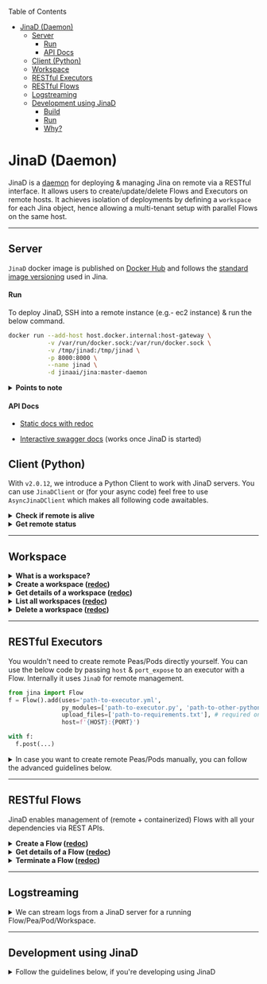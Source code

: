 <!-- START doctoc generated TOC please keep comment here to allow auto update -->
<!-- DON'T EDIT THIS SECTION, INSTEAD RE-RUN doctoc TO UPDATE -->
Table of Contents

- [JinaD (Daemon)](#jinad-daemon)
  - [Server](#server)
      - [Run](#run)
      - [API Docs](#api-docs)
  - [Client (Python)](#client-python)
  - [Workspace](#workspace)
  - [RESTful Executors](#restful-executors)
  - [RESTful Flows](#restful-flows)
  - [Logstreaming](#logstreaming)
  - [Development using JinaD](#development-using-jinad)
      - [Build](#build)
      - [Run](#run-1)
      - [Why?](#why)

<!-- END doctoc generated TOC please keep comment here to allow auto update -->

# JinaD (Daemon)

JinaD is a [daemon](https://en.wikipedia.org/wiki/Daemon_(computing)) for deploying & managing Jina on remote via a RESTful interface. It allows users to create/update/delete Flows and Executors on remote hosts. It achieves isolation of deployments by defining a `workspace` for each Jina object, hence allowing a multi-tenant setup with parallel Flows on the same host.

------

## Server

`JinaD` docker image is published on [Docker Hub](https://hub.docker.com/r/jinaai/jina/tags?page=1&ordering=last_updated&name=-daemon) and follows the [standard image versioning](https://github.com/jina-ai/jina/blob/master/RELEASE.md#docker-image-versioning) used in Jina.

#### Run

To deploy JinaD, SSH into a remote instance (e.g.- ec2 instance) & run the below command.

```bash
docker run --add-host host.docker.internal:host-gateway \
           -v /var/run/docker.sock:/var/run/docker.sock \
           -v /tmp/jinad:/tmp/jinad \
           -p 8000:8000 \
           --name jinad \
           -d jinaai/jina:master-daemon
```

<details>
<summary><strong>Points to note</strong></summary>

- You can change the port via the `-p` argument. Following code assumes that `HOST` is the public IP of the above instance & `PORT` is as passed in the docker run cpmmand.

- `JinaD` should always be deployed as a docker container. Simply starting the server using `jinad` command would not work.

</details>

#### API Docs

- [Static docs with redoc](https://api.jina.ai/daemon/)

- [Interactive swagger docs](http://localhost:8000/docs) (works once JinaD is started)

## Client (Python)

With `v2.0.12`, we introduce a Python Client to work with JinaD servers. You can use `JinaDClient` or (for your async code) feel free to use `AsyncJinaDClient` which makes all following code awaitables.

<details>
<summary><strong>Check if remote is alive</strong></summary>

<!-- #### Connect from local -->

```python
from daemon.clients import JinaDClient
client = JinaDClient(host=HOST, port=PORT)
assert client.alive

# OR,
from daemon.clients import AsyncJinaDClient
client = AsyncJinaDClient(host=HOST, port=PORT)
assert await client.alive
```

</details>

<details>
<summary><strong>Get remote status</strong></summary>

```python
from daemon.clients import JinaDClient
client = JinaDClient(host=HOST, port=PORT)
client.status
```

<details>
<summary>Example response</summary>

```text
{
  'jina' {
    'jina': '2.0.11',
    ...
  },
  'envs': {
    ...
  },
  'workspaces': {
    ...
  },
  'peas': {
    ...
  },
  'pods': {
    ...
  }
  'flows': {
    ...
  }
}
```

</details>
</details>

------

## Workspace

<details>
<summary><strong>What is a workspace?</strong></summary>

Workspace is the entrypoint for all objects in JinaD. It primarily represents 3 things.

1. **Docker Image**

    All objects created by JinaD are containerized. Workspace is responsible for building the base image. You can customize each image with the help of a `.jinad` file & a `requirements.txt` file.

2. **Docker Network**

    Workspace is also responsible for managing a private `bridge` network for all child containers. This provides network isolation from other workspaces, while allowing all containers inside the same workspace to communicate.

3. **Local work directory**

    All the files used to manage a Jina object or created by a Jina object are stored here. This directory is exposed to all child containers. These can be:
     - config files (e.g.- Flow/Executor YAML, Python modules etc),
     - data written by your Executor
     - logs (created by `fluentd`)
     - `.jinad` file
     - `requirements.txt` file

4. **Special files**

   - `.jinad` is an optional file defining how the base image is built. Following arguments are supported.

     ```ini
     build = default                 ; NOTE: devel/default, (gpu: to be added).
     python = 3.7                    ; NOTE: 3.7, 3.8, 3.9 allowed.
     jina = 2.0.rc7                  ; NOTE: to be added.
     ports = 45678                   ; NOTE: comma separated ports to be mapped.
     run = "python app.py 45678"     ; NOTE: command to start a Jina project on remote.
     ```

     You can also deploy an end-to-end Jina project on remote using the following steps.
     - Include a `.jinad` file with `run` set to your default entrypoint (e.g. - `python app.py`)
     - Upload all your files including `.jinad` during workspace creation.
     - This will deploy a custom container with your project

   - `requirements.txt` defines all python packages to be installed using `pip` in the base image.

     ```text
     annoy
     torch>=1.8.0
     tensorflow
     ```

</details>

<details>
<summary><strong>Create a workspace (<a href="https://api.jina.ai/daemon/#operation/_create_workspaces_post">redoc</a>)</strong></summary>

Create a directory (say `awesome_project`) on local which has all your files (`yaml`, `py_modules`, `requirements.txt`, `.jinad` etc.)

```python
from daemon.clients import JinaDClient
client = JinaDClient(host=HOST, port=PORT)
my_workspace_id = client.workspaces.create(paths=['path_to_awesome_project'])
```

<details>
<summary>Example response</summary>

  ```text

     JinaDClient@16018[I]:uploading 3 file(s): flow.yml, requirements.txt, .jinad
  🌏 36f9d7f70145 DaemonWorker1 INFO  ---> 70578df55b1c
  🌏 36f9d7f70145 DaemonWorker1 INFO Step 4/7 : ARG PIP_REQUIREMENTS
  🌏 36f9d7f70145 DaemonWorker1 INFO  ---> Running in e1588f87b32c
  🌏 36f9d7f70145 DaemonWorker1 INFO Removing intermediate container e1588f87b32c
  🌏 36f9d7f70145 DaemonWorker1 INFO  ---> 9f715ea59f8a
  🌏 36f9d7f70145 DaemonWorker1 INFO Step 5/7 : RUN if [ -n "$PIP_REQUIREMENTS" ]; then         echo "Installing
  ${PIP_REQUIREMENTS}";         for package in ${PIP_REQUIREMENTS}; do             pip install "${package}";         done;     fi
  🌏 36f9d7f70145 DaemonWorker1 INFO  ---> Running in e9018896b366
  🌏 36f9d7f70145 DaemonWorker1 INFO Installing tinydb sklearn
  🌏 36f9d7f70145 DaemonWorker1 INFO Collecting tinydb
  🌏 36f9d7f70145 DaemonWorker1 INFO   Downloading tinydb-4.5.1-py3-none-any.whl (23 kB)
  🌏 36f9d7f70145 DaemonWorker1 INFO Requirement already satisfied: typing-extensions<4.0.0,>=3.10.0 in
  /usr/local/lib/python3.7/site-packages (from tinydb) (3.10.0.0)
  🌏 36f9d7f70145 DaemonWorker1 INFO Installing collected packages: tinydb
  🌏 36f9d7f70145 DaemonWorker1 INFO Successfully installed tinydb-4.5.1
  🌏 36f9d7f70145 DaemonWorker1 WARNING WARNING: Running pip as the 'root' user can result in broken permissions and conflicting
  behaviour with the system package manager. It is recommended to use a virtual environment instead:
  https://pip.pypa.io/warnings/venv
  🌏 36f9d7f70145 DaemonWorker1 INFO Collecting sklearn
  🌏 36f9d7f70145 DaemonWorker1 INFO   Downloading sklearn-0.0.tar.gz (1.1 kB)
  🌏 36f9d7f70145 DaemonWorker1 INFO Collecting scikit-learn
  🌏 36f9d7f70145 DaemonWorker1 INFO   Downloading scikit_learn-0.24.2-cp37-cp37m-manylinux2010_x86_64.whl (22.3 MB)
  🌏 36f9d7f70145 DaemonWorker1 INFO Collecting joblib>=0.11
  🌏 36f9d7f70145 DaemonWorker1 INFO   Downloading joblib-1.0.1-py3-none-any.whl (303 kB)
  🌏 36f9d7f70145 DaemonWorker1 INFO Requirement already satisfied: numpy>=1.13.3 in /usr/local/lib/python3.7/site-packages (from
  scikit-learn->sklearn) (1.21.1)
  🌏 36f9d7f70145 DaemonWorker1 INFO Collecting scipy>=0.19.1
  🌏 36f9d7f70145 DaemonWorker1 INFO   Downloading scipy-1.7.0-cp37-cp37m-manylinux_2_5_x86_64.manylinux1_x86_64.whl (28.5 MB)
  🌏 36f9d7f70145 DaemonWorker1 INFO Collecting threadpoolctl>=2.0.0
  🌏 36f9d7f70145 DaemonWorker1 INFO   Downloading threadpoolctl-2.2.0-py3-none-any.whl (12 kB)
  🌏 36f9d7f70145 DaemonWorker1 INFO Building wheels for collected packages: sklearn
  🌏 36f9d7f70145 DaemonWorker1 INFO   Building wheel for sklearn (setup.py): started
  🌏 36f9d7f70145 DaemonWorker1 INFO   Building wheel for sklearn (setup.py): finished with status 'done'
  🌏 36f9d7f70145 DaemonWorker1 INFO   Created wheel for sklearn: filename=sklearn-0.0-py2.py3-none-any.whl size=1309 sha256=ac85019415e0eeebf468e2f71c43d8ff9b78131eaaccce89e34bb5ba8a2473ca
  🌏 36f9d7f70145 DaemonWorker1 INFO Successfully built sklearn
  🌏 36f9d7f70145 DaemonWorker1 INFO Installing collected packages: threadpoolctl, scipy, joblib, scikit-learn, sklearn
  🌏 36f9d7f70145 DaemonWorker1 INFO Successfully installed joblib-1.0.1 scikit-learn-0.24.2 scipy-1.7.0 sklearn-0.0 threadpoolctl-2.2.0
  🌏 36f9d7f70145 DaemonWorker1 WARNING WARNING: Running pip as the 'root' user can result in broken permissions and conflicting behaviour with the system package manager. It is recommended to
  use a virtual environment instead: https://pip.pypa.io/warnings/venv
  🌎  Workspace: Creating...    JinaDClient@16018[I]:jworkspace-480ec0d8-ea02-4adb-8e02-04cd27962863 created successfully
  ```

</details>
</details>

<details>
<summary><strong>Get details of a workspace (<a href="https://api.jina.ai/daemon/#operation/_list_workspaces__id__get">redoc</a>)</strong></summary>

```python
from daemon.clients import JinaDClient
client = JinaDClient(host=HOST, port=PORT)
client.workspaces.get(my_workspace_id)
```

<details>
<summary>Example response</summary>

```text
{
  'time_created': '2021-07-26T17:31:29.326049',
  'state': 'ACTIVE',
  'metadata': {
    'image_id': '97b0cb4860',
    'image_name': 'jworkspace:480ec0d8-ea02-4adb-8e02-04cd27962863',
    'network': '8dcd21b98a',
    'workdir': '/tmp/jinad/jworkspace-480ec0d8-ea02-4adb-8e02-04cd27962863',
    'container_id': None,
    'managed_objects': []
  },
  'arguments': {
    'files': ['flow.yml', 'requirements.txt', '.jinad'],
    'jinad': {
      'build': 'default',
      'dockerfile': '/usr/local/lib/python3.7/site-packages/daemon/Dockerfiles/default.Dockerfile'
    },
    'requirements': 'tinydb sklearn'
  }
}
```

</details>
</details>

<details>
<summary><strong>List all workspaces (<a href="https://api.jina.ai/daemon/#operation/_get_items_workspaces_get">redoc</a>)</strong></summary>

```python
client.workspaces.list()
```

<details>
<summary>Example response</summary>

```text
{
  'jworkspace-2b017b8f-19af-4d78-9364-6404447d91ac': {
    ...
  },
  'jworkspace-8fec6449-2824-4913-9c06-3d0ec1314674': {
    ...
  },
  'jworkspace-41dbe23a-9ecd-4e84-8df2-8dd6295a55b4': {
    ...
  },
  'jworkspace-0cc90166-5ce2-4702-9d30-0ff8f3598a9f': {
    ...
  },
  'jworkspace-be53f490-549a-4335-831a-5fb13a1de754': {
    ...
  },
  'jworkspace-48319ab9-6c36-4e2d-b687-dd0ab498cb4f': {
    ...
  }
}
```

</details>
</details>

<details>
<summary><strong>Delete a workspace (<a href="https://api.jina.ai/daemon/#operation/_delete_workspaces__id__delete">redoc</a>)</strong></summary>

```python
assert client.workspaces.delete(id=workspace_id)
```

</details>

------

## RESTful Executors

You wouldn't need to create remote Peas/Pods directly yourself. You can use the below code by passing `host` & `port_expose` to an executor with a Flow. Internally it uses `JinaD` for remote management.

```python
from jina import Flow
f = Flow().add(uses='path-to-executor.yml',
               py_modules=['path-to-executor.py', 'path-to-other-python-files.py'],
               upload_files=['path-to-requirements.txt'], # required only if additional pip packages are to be installed
               host=f'{HOST}:{PORT}')

with f:
  f.post(...)

```

<details>
<summary>In case you want to create remote Peas/Pods manually, you can follow the advanced guidelines below.</summary>

<details>
<summary><strong>Get all accepted arguments (<a href="https://api.jina.ai/daemon/#operation/_fetch_pea_params_peas_arguments_get">redoc</a>)</strong></summary>

```python
# Learn about payload
from daemon.clients import JinaDClient
client = JinaDClient(host=HOST, port=PORT)

# Get arguments accepted by Peas
client.peas.arguments()

# Get arguments accepted by Pods
client.pods.arguments()
```

<details>
<summary>Example response</summary>

```text
{
    "name": {
        "title": "Name",
        "description": "\nThe name of this object.\n\nThis will be used in the following places:\n- how you refer to this object in Python/YAML/CLI\n- visualization\n- log message header\n- ...\n\nWhen not given, then the default naming strategy will apply.\n                    ",
        "type": "string"
    },
    ...
}
```

</details>
</details>

<details>
<summary><strong>Create a Pea/Pod (<a href="https://api.jina.ai/daemon/#operation/_create_peas_post">redoc</a>)</strong></summary>

```python
# To create a Pea
client.peas.create(workspace_id=workspace_id, payload=payload)
#'jpea-5493e6b1-a5c6-45e9-95e2-54b00e4e77b4'

# To create a Pod
client.pods.create(workspace_id=workspace_id, payload=payload)
# jpod-44f8aeac-726e-4381-b5ff-9ae01e217b6d
```

</details>

<details>
<summary><strong>Get details of a Pea/Pod (<a href="https://api.jina.ai/daemon/#operation/_status_peas__id__get">redoc</a>)</strong></summary>

```python
# Pea
client.peas.get(pea_id)

# Pod
client.pods.get(pod_id)
```

<details>
<summary>Example response</summary>

```text
{
  'time_created': '2021-07-27T05:53:36.512694',
  'metadata': {
    'container_id': '6041041351',
    'container_name': 'jpea-6b94b5f2-828c-49a8-98e8-cb4cac2b5807',
    'image_id': '28bd40a87e',
    'network': '73a9b7ce2f',
    'ports': {
      '49591/tcp': 49591,
      '59647/tcp': 59647,
      '56237/tcp': 56237,
      '37389/tcp': 37389
    },
    'uri': 'http://host.docker.internal:37389'
  },
  'arguments': {
    'object': {
      'time_created': '2021-07-27T05:53:36.502625',
      'arguments': {
        'name': 'my_pea',
        ...
      }
    },
    'command': '--port-expose 37389 --mode pea --workspace-id 4df83da5-e227-4ecd-baac-3a54cdf7a22a'
  },
  'workspace_id': 'jworkspace-4df83da5-e227-4ecd-baac-3a54cdf7a22a'
}
```

</details>
</details>

<details>
<summary><strong>Terminate a Pea/Pod (<a href="https://api.jina.ai/daemon/#operation/_delete_peas__id__delete">redoc</a>)</strong></summary>

```python
# Pea
assert client.peas.delete(pea_id)

# Pod
assert client.pods.delete(pod_id)
```

</details>
</details>

------

## RESTful Flows

JinaD enables management of (remote + containerized) Flows with all your dependencies via REST APIs.

<details>
<summary><strong>Create a Flow (<a href="https://api.jina.ai/daemon/#operation/_create_flows_post">redoc</a>)</strong></summary>

This creates a new container using the base image & network defined by `workspace_id` & starts a Flow inside the container. Only the ports needed for external communication are mapped to local. Make sure you've added all your config files while creating the workspace in the previous step.

```python
from daemon.clients import JinaDClient
client = JinaDClient(host=HOST, port=PORT)
client.flows.create(workspace_id=workspace_id, filename='my_awesome_flow.yml')
# jflow-a71cc28f-a5db-4cc0-bb9e-bb7797172cc9
```

</details>

<details>
<summary><strong>Get details of a Flow (<a href="https://api.jina.ai/daemon/#operation/_status_flows__id__get">redoc</a>)</strong></summary>

```python
client.flows.get(flow_id)
```

<details>
<summary>Example response</summary>

```text
{
  'time_created': '2021-07-27T05:12:06.646809',
  'metadata': {
    'container_id': '8770817435',
    'container_name': 'jflow-a71cc28f-a5db-4cc0-bb9e-bb7797172cc9',
    'image_id': '28bd40a87e',
    'network': '6363b4a5b8',
    'ports': {
      '23456/tcp': 23456,
      '51567/tcp': 51567
    },
    'uri': 'http://host.docker.internal:51567'
  },
  'arguments': {
    'object': {
      'time_created': '2021-07-27T05:12:06.640236',
      'arguments': {
        'port_expose': 23456,
        'name': None,
        'workspace': './',
        'log_config': '/usr/local/lib/python3.7/site-packages/jina/resources/logging.default.yml',
        'quiet': False,
        'quiet_error': False,
        'workspace_id': '9db7a919-dfa5-420c-834e-ab940a40cbf2',
        'uses': None,
        'env': None,
        'inspect': 2
      },
      'yaml_source': "jtype: Flow\nversion: '1.0'\nwith:\n  protocol: http\n  port_expose: 23456\nexecutors:\n  - name: executor_ex\n"
    },
    'command': '--port-expose 51567 --mode flow --workspace-id 4d0a0db5-2cb8-4e8f-8183-966681c1c863'
  },
  'workspace_id': 'jworkspace-4d0a0db5-2cb8-4e8f-8183-966681c1c863'
}
```

</details>
</details>

<details>
<summary><strong>Terminate a Flow (<a href="https://api.jina.ai/daemon/#operation/_delete_flows__id__delete">redoc</a>)</strong></summary>

```python
assert client.flows.delete(flow_id)
```

</details>

------

## Logstreaming

<details>
<summary>We can stream logs from a JinaD server for a running Flow/Pea/Pod/Workspace.</summary>

Unlike other modules, this needs to be awaited.

```python
from daemon.clients import AsyncJinaDClient
client = AsyncJinaDClient(host=HOST, port=PORT)
await client.logs(id=my_workspace_id)
```

<details>
<summary>Example response</summary>

```text
🌏 2358d9ab978a DaemonWorker8 INFO Step 1/5 : ARG LOCALTAG=test
🌏 2358d9ab978a DaemonWorker8 INFO Step 2/5 : FROM jinaai/jina:$LOCALTAG-daemon
🌏 2358d9ab978a DaemonWorker8 INFO  ---> c7d3770bb8bf
🌏 2358d9ab978a DaemonWorker8 INFO Step 3/5 : ARG PIP_REQUIREMENTS
🌏 2358d9ab978a DaemonWorker8 INFO  ---> Using cache
🌏 2358d9ab978a DaemonWorker8 INFO  ---> fef3bbb778c9
🌏 2358d9ab978a DaemonWorker8 INFO Step 4/5 : RUN if [ -n "$PIP_REQUIREMENTS" ]; then         echo "Installing ${PIP_REQUIREMENTS}";         for package in ${PIP_REQUIREMENTS}; do             pip install "${package}";         done;     fi
🌏 2358d9ab978a DaemonWorker8 INFO  ---> Using cache
🌏 2358d9ab978a DaemonWorker8 INFO  ---> 30ad9229b620
🌏 2358d9ab978a DaemonWorker8 INFO Step 5/5 : WORKDIR /workspace
🌏 2358d9ab978a DaemonWorker8 INFO  ---> Using cache
🌏 2358d9ab978a DaemonWorker8 INFO  ---> ee1abbf16f0e
🌏 2358d9ab978a DaemonWorker8 INFO Successfully built ee1abbf16f0e
🌏 2358d9ab978a DaemonWorker8 INFO Successfully tagged jworkspace:13305e16-aa7b-4f58-b0e9-1f420eb8be8b
🌏 2358d9ab978a DaemonWorker8 Level SUCCESS workspace jworkspace-13305e16-aa7b-4f58-b0e9-1f420eb8be8b is updated
```

</details>
</details>

------

## Development using JinaD

<details>
<summary>Follow the guidelines below, if you're developing using JinaD </summary>

#### Build

```bash
docker build -f Dockerfiles/debianx.Dockerfile --build-arg PIP_TAG=daemon -t jinaai/jina:test-daemon .
```

#### Run

```bash
docker run --add-host host.docker.internal:host-gateway \
           --name jinad \
           -e JINA_DAEMON_BUILD=DEVEL \
           -e JINA_LOG_LEVEL=DEBUG \
           -v /var/run/docker.sock:/var/run/docker.sock \
           -v /tmp/jinad:/tmp/jinad \
           -p 8000:8000 \
           -d jinaai/jina:test-daemon
```

#### Why?

- `jinaai/jina:test-daemon` ?

  All images created by JinaD during local tests use image with this name (hard-coded). Once 2.0 is released, it would be pulled from `docker hub` or a better naming would get used.

- `--env JINA_DAEMON_BUILD=DEVEL` ?

  This makes sure default build for JinaD is `DEVEL`. This must be passed during development, CICD etc

- `--add-host` ?

  `DOCKERHOST = 'host.docker.internal'`

  JinaD itself always runs inside a container and creates all images/networks/containers on localhost. `DOCKERHOST` allows JinaD to communicate with other child containers. Must for linux. Not needed for Mac/WSL

- `-v /var/run/docker.sock:/var/run/docker.sock` ?

  Allows JinaD to talk to DOCKERHOST

- `-v /tmp/jinad:/tmp/jinad` ?

  This is the default root workspace for JinaD. This gets mounted internally to all child containers. If we don't mount this while starting, `/tmp/jinad` local to JinaD would get mounted to child containers, which is not accessible by DOCKERHOST

</details>
